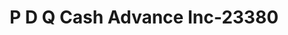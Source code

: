 ---
f_zip-code: 24290
f_state-code: VA
title: P D Q Cash Advance Inc-23380
f_phone: 276-386-6768
f_city-only: Weber City
f_address: 105 Reading Road South Weber City
f_location-unique-id: '23380'
slug: p-d-q-cash-advance-inc-23380
updated-on: '2024-05-30T13:46:58.046Z'
created-on: '2024-05-30T13:36:59.803Z'
published-on: '2024-05-30T13:54:32.469Z'
f_city-state: cms/city/weber-city-va.md
f_company: cms/company/p-d-q-cash-advance-inc.md
f_state: cms/state/virginia.md
layout: '[payday-loan].html'
tags: payday-loan
---